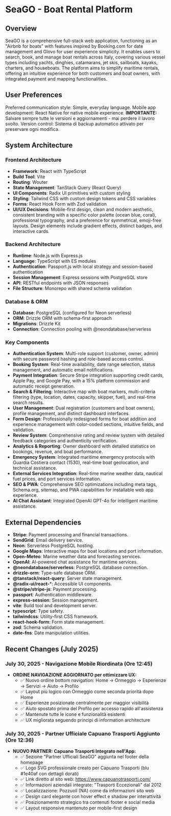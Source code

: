 # SeaGO - Boat Rental Platform

## Overview
SeaGO is a comprehensive full-stack web application, functioning as an "Airbnb for boats" with features inspired by Booking.com for date management and Glovo for user experience simplicity. It enables users to search, book, and manage boat rentals across Italy, covering various vessel types including yachts, dinghies, catamarans, jet skis, sailboats, kayaks, charters, and houseboats. The platform aims to simplify maritime rentals, offering an intuitive experience for both customers and boat owners, with integrated payment and mapping functionalities.

## User Preferences
Preferred communication style: Simple, everyday language.
Mobile app development: React Native for native mobile experience.
**IMPORTANTE:** Salvare sempre tutte le versioni e aggiornamenti - mai perdere il lavoro svolto.
Version control: Sistema di backup automatico attivato per preservare ogni modifica.

## System Architecture

### Frontend Architecture
- **Framework**: React with TypeScript
- **Build Tool**: Vite
- **Routing**: Wouter
- **State Management**: TanStack Query (React Query)
- **UI Components**: Radix UI primitives with custom styling
- **Styling**: Tailwind CSS with custom design tokens and CSS variables
- **Forms**: React Hook Form with Zod validation
- **UI/UX Decisions**: Mobile-first design, clean and modern aesthetic, consistent branding with a specific color palette (ocean blue, coral), professional typography, and a preference for symmetrical, emoji-free layouts. Design elements include gradient effects, distinct badges, and interactive cards.

### Backend Architecture
- **Runtime**: Node.js with Express.js
- **Language**: TypeScript with ES modules
- **Authentication**: Passport.js with local strategy and session-based authentication
- **Session Management**: Express sessions with PostgreSQL store
- **API**: RESTful endpoints with JSON responses
- **File Structure**: Monorepo with shared schema validation

### Database & ORM
- **Database**: PostgreSQL (configured for Neon serverless)
- **ORM**: Drizzle ORM with schema-first approach
- **Migrations**: Drizzle Kit
- **Connection**: Connection pooling with @neondatabase/serverless

### Key Components
- **Authentication System**: Multi-role support (customer, owner, admin) with secure password hashing and role-based access control.
- **Booking System**: Real-time availability, date range selection, status management, and automatic email notifications.
- **Payment Integration**: Secure Stripe integration supporting credit cards, Apple Pay, and Google Pay, with a 15% platform commission and automatic receipt generation.
- **Search & Filtering**: Interactive map with boat markers, multi-criteria filtering (type, location, dates, capacity, skipper, fuel), and real-time search results.
- **User Management**: Dual registration (customers and boat owners), profile management, and distinct dashboard interfaces.
- **Form Design**: Professionally redesigned forms for boat addition and experience management with color-coded sections, intuitive fields, and validation.
- **Review System**: Comprehensive rating and review system with detailed feedback categories and authenticity verification.
- **Analytics & Reporting**: Owner dashboard with detailed statistics on bookings, revenue, and boat performance.
- **Emergency System**: Integrated maritime emergency protocols with Guardia Costiera contact (1530), real-time boat geolocation, and technical assistance.
- **External Services Integration**: Real-time marine weather data, nautical fuel prices, and port services information.
- **SEO & PWA**: Comprehensive SEO optimizations including meta tags, Schema.org, sitemap, and PWA capabilities for installable web app experience.
- **AI Chat Assistant**: Integrated OpenAI GPT-4o for intelligent maritime assistance.

## External Dependencies

- **Stripe**: Payment processing and financial transactions.
- **SendGrid**: Email delivery service.
- **Neon**: Serverless PostgreSQL hosting.
- **Google Maps**: Interactive maps for boat locations and port information.
- **Open-Meteo**: Marine weather data and forecasting services.
- **OpenAI**: AI-powered chat assistance for maritime services.
- **@neondatabase/serverless**: PostgreSQL database connection.
- **drizzle-orm**: Type-safe database ORM.
- **@tanstack/react-query**: Server state management.
- **@radix-ui/react-***: Accessible UI components.
- **@stripe/stripe-js**: Payment processing.
- **passport**: Authentication middleware.
- **express-session**: Session management.
- **vite**: Build tool and development server.
- **typescript**: Type safety.
- **tailwindcss**: Utility-first CSS framework.
- **react-hook-form**: Form state management.
- **zod**: Schema validation.
- **date-fns**: Date manipulation utilities.

## Recent Changes (July 2025)

### July 30, 2025 - Navigazione Mobile Riordinata (Ore 12:45)
- **ORDINE NAVIGAZIONE AGGIORNATO per ottimizzare UX:**
  - ✅ Nuovo ordine bottom navigation: Home → Ormeggio → Esperienze → Servizi → Aiuto → Profilo
  - ✅ Layout più logico con Ormeggio come seconda priorità dopo Home
  - ✅ Esperienze posizionate centralmente per maggior visibilità
  - ✅ Aiuto spostato prima del Profilo per accesso rapido all'assistenza
  - ✅ Mantenute tutte le icone e funzionalità esistenti
  - ✅ UX migliorata seguendo principi di information architecture

### July 30, 2025 - Partner Ufficiale Capuano Trasporti Aggiunto (Ore 12:36)
- **NUOVO PARTNER: Capuano Trasporti Integrato nell'App:**
  - ✅ Sezione "Partner Ufficiali SeaGO" aggiunta nel footer della homepage
  - ✅ Logo SVG professionale creato per Capuano Trasporti (blu #1e40af con dettagli dorati)
  - ✅ Link diretto al sito web: https://www.capuanotrasporti.com/
  - ✅ Informazioni aziendali integrate: "Trasporti Eccezionali" dal 2012
  - ✅ Localizzazione: Pozzuoli (NA) come da informazioni sito web
  - ✅ Design card elegante con hover effect e shadow per interattività
  - ✅ Posizionamento strategico tra contenuti footer e social media
  - ✅ Layout responsive mantenuto per mobile-first design